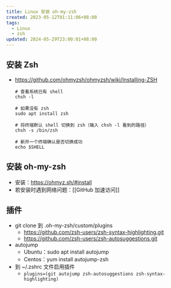 ```yaml
---
title: Linux 安装 oh-my-zsh
created: 2023-05-12T01:11:06+08:00
tags:
  - Linux
  - zsh
updated: 2024-05-29T23:00:01+08:00
---
```

## 安装 Zsh

- <https://github.com/ohmyzsh/ohmyzsh/wiki/Installing-ZSH>

  ```shell
  # 查看系统已有 shell
  chsh -l

  # 如果没有 zsh
  sudo apt install zsh

  # 将终端默认 shell 切换到 zsh（输入 chsh -l 看到的路径）
  chsh -s /bin/zsh

  # 新开一个终端确认是否切换成功
  echo $SHELL
  ```

## 安装 oh-my-zsh

- 安装：<https://ohmyz.sh/#install>
- 若安装时遇到网络问题：[[GitHub 加速访问]]

## 插件

- git clone 到 .oh-my-zsh/custom/plugins
  - <https://github.com/zsh-users/zsh-syntax-highlighting.git>
  - <https://github.com/zsh-users/zsh-autosuggestions.git>
- autojump
  - Ubuntu：sudo apt install autojump
  - Centos：yum install autojump-zsh
- 到 ~/.zshrc 文件启用插件
  - `plugins=(git autojump zsh-autosuggestions zsh-syntax-highlighting)`
